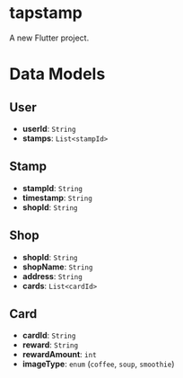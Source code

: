 # tapstamp

A new Flutter project.

# Data Models

## User
- **userId**: `String`
- **stamps**: `List<stampId>`

## Stamp
- **stampId**: `String`
- **timestamp**: `String`
- **shopId**: `String`

## Shop
- **shopId**: `String`
- **shopName**: `String`
- **address**: `String`
- **cards**: `List<cardId>`

## Card
- **cardId**: `String`
- **reward**: `String`
- **rewardAmount**: `int`
- **imageType**: `enum` (`coffee`, `soup`, `smoothie`)